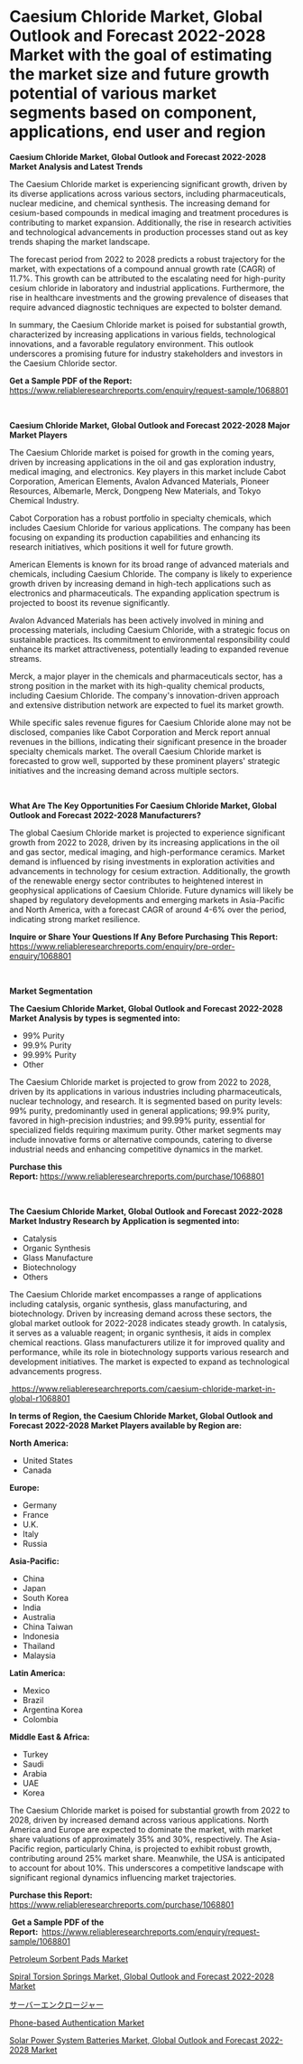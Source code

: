 <p><h1>Caesium Chloride Market, Global Outlook and Forecast 2022-2028 Market with the goal of estimating the market size and future growth potential of various market segments based on component, applications, end user and region</h1></p><p><strong>Caesium Chloride Market, Global Outlook and Forecast 2022-2028 Market Analysis and Latest Trends</strong></p>
<p><p>The Caesium Chloride market is experiencing significant growth, driven by its diverse applications across various sectors, including pharmaceuticals, nuclear medicine, and chemical synthesis. The increasing demand for cesium-based compounds in medical imaging and treatment procedures is contributing to market expansion. Additionally, the rise in research activities and technological advancements in production processes stand out as key trends shaping the market landscape.</p><p>The forecast period from 2022 to 2028 predicts a robust trajectory for the market, with expectations of a compound annual growth rate (CAGR) of 11.7%. This growth can be attributed to the escalating need for high-purity cesium chloride in laboratory and industrial applications. Furthermore, the rise in healthcare investments and the growing prevalence of diseases that require advanced diagnostic techniques are expected to bolster demand.</p><p>In summary, the Caesium Chloride market is poised for substantial growth, characterized by increasing applications in various fields, technological innovations, and a favorable regulatory environment. This outlook underscores a promising future for industry stakeholders and investors in the Caesium Chloride sector.</p></p>
<p><strong>Get a Sample PDF of the Report:&nbsp;</strong> <a href="https://www.reliableresearchreports.com/enquiry/request-sample/1068801">https://www.reliableresearchreports.com/enquiry/request-sample/1068801</a></p>
<p>&nbsp;</p>
<p><strong>Caesium Chloride Market, Global Outlook and Forecast 2022-2028 Major Market Players</strong></p>
<p><p>The Caesium Chloride market is poised for growth in the coming years, driven by increasing applications in the oil and gas exploration industry, medical imaging, and electronics. Key players in this market include Cabot Corporation, American Elements, Avalon Advanced Materials, Pioneer Resources, Albemarle, Merck, Dongpeng New Materials, and Tokyo Chemical Industry.</p><p>Cabot Corporation has a robust portfolio in specialty chemicals, which includes Caesium Chloride for various applications. The company has been focusing on expanding its production capabilities and enhancing its research initiatives, which positions it well for future growth. </p><p>American Elements is known for its broad range of advanced materials and chemicals, including Caesium Chloride. The company is likely to experience growth driven by increasing demand in high-tech applications such as electronics and pharmaceuticals. The expanding application spectrum is projected to boost its revenue significantly.</p><p>Avalon Advanced Materials has been actively involved in mining and processing materials, including Caesium Chloride, with a strategic focus on sustainable practices. Its commitment to environmental responsibility could enhance its market attractiveness, potentially leading to expanded revenue streams.</p><p>Merck, a major player in the chemicals and pharmaceuticals sector, has a strong position in the market with its high-quality chemical products, including Caesium Chloride. The company's innovation-driven approach and extensive distribution network are expected to fuel its market growth.</p><p>While specific sales revenue figures for Caesium Chloride alone may not be disclosed, companies like Cabot Corporation and Merck report annual revenues in the billions, indicating their significant presence in the broader specialty chemicals market. The overall Caesium Chloride market is forecasted to grow well, supported by these prominent players' strategic initiatives and the increasing demand across multiple sectors.</p></p>
<p>&nbsp;</p>
<p><strong>What Are The Key Opportunities For Caesium Chloride Market, Global Outlook and Forecast 2022-2028 Manufacturers?</strong></p>
<p><p>The global Caesium Chloride market is projected to experience significant growth from 2022 to 2028, driven by its increasing applications in the oil and gas sector, medical imaging, and high-performance ceramics. Market demand is influenced by rising investments in exploration activities and advancements in technology for cesium extraction. Additionally, the growth of the renewable energy sector contributes to heightened interest in geophysical applications of Caesium Chloride. Future dynamics will likely be shaped by regulatory developments and emerging markets in Asia-Pacific and North America, with a forecast CAGR of around 4-6% over the period, indicating strong market resilience.</p></p>
<p><strong>Inquire or Share Your Questions If Any Before Purchasing This Report:</strong> <a href="https://www.reliableresearchreports.com/enquiry/pre-order-enquiry/1068801">https://www.reliableresearchreports.com/enquiry/pre-order-enquiry/1068801</a></p>
<p>&nbsp;</p>
<p><strong>Market Segmentation</strong></p>
<p><strong>The Caesium Chloride Market, Global Outlook and Forecast 2022-2028 Market Analysis by types is segmented into:</strong></p>
<p><ul><li>99% Purity</li><li>99.9% Purity</li><li>99.99% Purity</li><li>Other</li></ul></p>
<p><p>The Caesium Chloride market is projected to grow from 2022 to 2028, driven by its applications in various industries including pharmaceuticals, nuclear technology, and research. It is segmented based on purity levels: 99% purity, predominantly used in general applications; 99.9% purity, favored in high-precision industries; and 99.99% purity, essential for specialized fields requiring maximum purity. Other market segments may include innovative forms or alternative compounds, catering to diverse industrial needs and enhancing competitive dynamics in the market.</p></p>
<p><strong>Purchase this Report:&nbsp;</strong><a href="https://www.reliableresearchreports.com/purchase/1068801">https://www.reliableresearchreports.com/purchase/1068801</a></p>
<p>&nbsp;</p>
<p><strong>The Caesium Chloride Market, Global Outlook and Forecast 2022-2028 Market Industry Research by Application is segmented into:</strong></p>
<p><ul><li>Catalysis</li><li>Organic Synthesis</li><li>Glass Manufacture</li><li>Biotechnology</li><li>Others</li></ul></p>
<p><p>The Caesium Chloride market encompasses a range of applications including catalysis, organic synthesis, glass manufacturing, and biotechnology. Driven by increasing demand across these sectors, the global market outlook for 2022-2028 indicates steady growth. In catalysis, it serves as a valuable reagent; in organic synthesis, it aids in complex chemical reactions. Glass manufacturers utilize it for improved quality and performance, while its role in biotechnology supports various research and development initiatives. The market is expected to expand as technological advancements progress.</p></p>
<p><a href="https://www.reliableresearchreports.com/caesium-chloride-market-in-global-r1068801">&nbsp;https://www.reliableresearchreports.com/caesium-chloride-market-in-global-r1068801</a></p>
<p><strong>In terms of Region, the Caesium Chloride Market, Global Outlook and Forecast 2022-2028 Market Players available by Region are:</strong></p>
<p>
    <p> <strong> North America: </strong>
        <ul>
            <li>United States</li>
            <li>Canada</li>
        </ul>
        </p> 
    <p> <strong> Europe: </strong>
        <ul>
            <li>Germany</li>
            <li>France</li>
            <li>U.K.</li>
            <li>Italy</li>
            <li>Russia</li>
        </ul>
        </p> 
    <p> <strong> Asia-Pacific: </strong>
        <ul>
            <li>China</li>
            <li>Japan</li>
            <li>South Korea</li>
            <li>India</li>
            <li>Australia</li>
            <li>China Taiwan</li>
            <li>Indonesia</li>
            <li>Thailand</li>
            <li>Malaysia</li>
        </ul>
        </p> 
    <p> <strong> Latin America: </strong>
        <ul>
            <li>Mexico</li>
            <li>Brazil</li>
            <li>Argentina Korea</li>
            <li>Colombia</li>
        </ul>
        </p> 
    <p> <strong> Middle East & Africa: </strong>
        <ul>
            <li>Turkey</li>
            <li>Saudi</li>
            <li>Arabia</li>
            <li>UAE</li>
            <li>Korea</li>
        </ul>
    </p>
    </p>
<p><p>The Caesium Chloride market is poised for substantial growth from 2022 to 2028, driven by increased demand across various applications. North America and Europe are expected to dominate the market, with market share valuations of approximately 35% and 30%, respectively. The Asia-Pacific region, particularly China, is projected to exhibit robust growth, contributing around 25% market share. Meanwhile, the USA is anticipated to account for about 10%. This underscores a competitive landscape with significant regional dynamics influencing market trajectories.</p></p>
<p><strong>Purchase this Report: </strong><a href="https://www.reliableresearchreports.com/purchase/1068801">https://www.reliableresearchreports.com/purchase/1068801</a></p>
<p>&nbsp;<strong>Get a Sample PDF of the Report:&nbsp;&nbsp;</strong><a href="https://www.reliableresearchreports.com/enquiry/request-sample/1068801">https://www.reliableresearchreports.com/enquiry/request-sample/1068801</a></p>
<p><strong></strong></p>
<p><p><a href="https://issuu.com/reportprime-2/docs/petroleum-sorbent-pads-market-size-_315836757bfd8d">Petroleum Sorbent Pads Market</a></p><p><a href="https://github.com/irfadac/Market-Research-Report-List-4/blob/main/spiral-torsion-springs-market-global-outlook-and-forecast-2022-2028-market.md">Spiral Torsion Springs Market, Global Outlook and Forecast 2022-2028 Market</a></p><p><a href="https://medium.com/@ismaelblick2023/%E3%82%B5%E3%83%BC%E3%83%90%E3%83%BC%E3%82%A8%E3%83%B3%E3%82%AF%E3%83%AD%E3%83%BC%E3%82%B8%E3%83%A3%E5%B8%82%E5%A0%B4%E3%81%AE%E6%96%B0%E8%88%88%E3%83%88%E3%83%AC%E3%83%B3%E3%83%89-2024%E5%B9%B4%E3%81%8B%E3%82%892031%E5%B9%B4%E3%81%BE%E3%81%A7%E3%81%AE%E3%82%B0%E3%83%AD%E3%83%BC%E3%83%90%E3%83%AB%E5%B1%95%E6%9C%9B%E3%81%A8%E5%B0%86%E6%9D%A5%E3%81%AE%E8%A6%8B%E9%80%9A%E3%81%97-098211e87b9b">サーバーエンクロージャー</a></p><p><a href="https://issuu.com/reportprime-2/docs/phone-based-authentication-market-s_147ea8e67a87e7">Phone-based Authentication Market</a></p><p><a href="https://github.com/ashepherd82/Market-Research-Report-List-6/blob/main/solar-power-system-batteries-market-global-outlook-and-forecast-2022-2028-market.md">Solar Power System Batteries Market, Global Outlook and Forecast 2022-2028 Market</a></p></p>